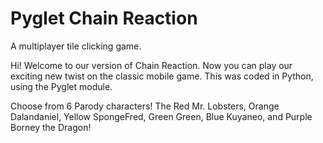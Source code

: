 # Pyglet Chain Reaction
A multiplayer tile clicking game.

Hi!
Welcome to our version of Chain Reaction. Now you can play our exciting new twist on the classic mobile game.
This was coded in Python, using the Pyglet module.

Choose from 6 Parody characters! The Red Mr. Lobsters, Orange Dalandaniel, Yellow SpongeFred, Green Green, Blue Kuyaneo, and Purple Borney the Dragon!

